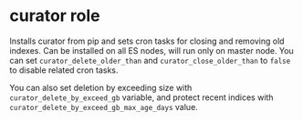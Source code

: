 # curator role

Installs curator from pip and sets cron tasks for closing and removing old indexes. Can be installed on all ES nodes, will run only on master node. You can set `curator_delete_older_than` and `curator_close_older_than` to `false` to disable related cron tasks.

You can also set deletion by exceeding size with ```curator_delete_by_exceed_gb``` variable, and protect recent indices with ```curator_delete_by_exceed_gb_max_age_days``` value.
